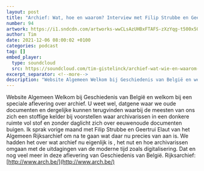 ```yaml
---
layout: post
title: "Archief: Wat, hoe en waarom? Interview met Filip Strubbe en Geertrui Elaut"
number: 94
artwork: https://i1.sndcdn.com/artworks-wwCLsAzUHBxFTAFS-zXzYqg-t500x500.jpg
author: Tim
date: 2021-12-06 08:00:02 +0100
categories: podcast
tag: []
embed_player:
  type: soundcloud
  src: https://soundcloud.com/tim-gistelinck/archief-wat-wie-en-waarom-interview-met-filip-strubbe-en-geertrui-elaut
excerpt_separator: <!--more-->
description: "Website Algemeen Welkom bij Geschiedenis van België en welkom bij een speciale aflevering over archief."
---
```

Website Algemeen Welkom bij Geschiedenis van België en welkom bij een speciale aflevering over archief. U weet wel, datgene waar we oude documenten en dergelijke kunnen terugvinden waarbij de meesten van ons zich een stoffige kelder bij voorstellen waar archivarissen in een donkere ruimte vol stof en zonder daglicht zich over eeuwenoude documenten buigen. Ik sprak vorige maand met Filip Strubbe en Geertrui Elaut van het Algemeen Rijksarchief om na te gaan wat daar nu precies van aan is. We hadden het over wat archief nu eigenlijk is , het nut en hoe archivarissen omgaan met de uitdagingen van de moderne tijd zoals digitalisering. Dat en nog veel meer in deze aflevering van Geschiedenis van België.
Rijksarchief: [http://www.arch.be/](http://www.arch.be/)